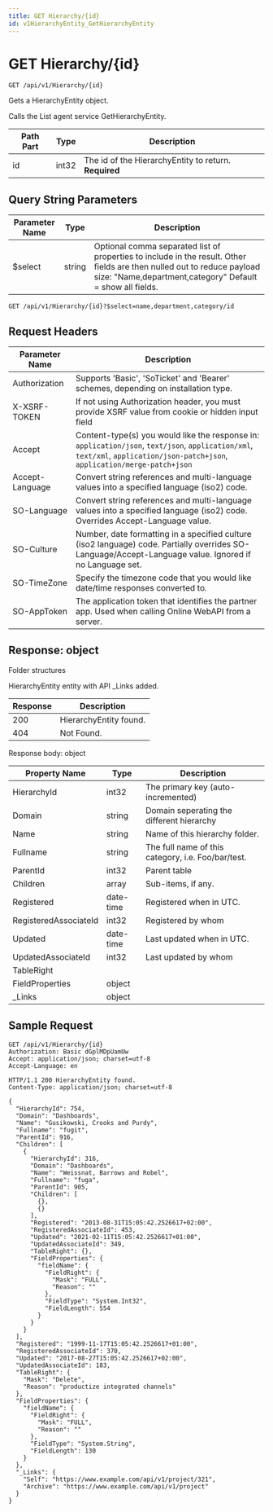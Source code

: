 ```yaml
---
title: GET Hierarchy/{id}
id: v1HierarchyEntity_GetHierarchyEntity
---
```


# GET Hierarchy/{id}

```http
GET /api/v1/Hierarchy/{id}
```

Gets a HierarchyEntity object.

Calls the List agent service GetHierarchyEntity.




| Path Part | Type | Description |
|-----------|------|-------------|
| id | int32 | The id of the HierarchyEntity to return. **Required** |


## Query String Parameters

| Parameter Name | Type |  Description |
|----------------|------|--------------|
| $select | string |  Optional comma separated list of properties to include in the result. Other fields are then nulled out to reduce payload size: "Name,department,category" Default = show all fields. |

```http
GET /api/v1/Hierarchy/{id}?$select=name,department,category/id
```


## Request Headers

| Parameter Name | Description |
|----------------|-------------|
| Authorization  | Supports 'Basic', 'SoTicket' and 'Bearer' schemes, depending on installation type. |
| X-XSRF-TOKEN   | If not using Authorization header, you must provide XSRF value from cookie or hidden input field |
| Accept         | Content-type(s) you would like the response in: `application/json`, `text/json`, `application/xml`, `text/xml`, `application/json-patch+json`, `application/merge-patch+json` |
| Accept-Language | Convert string references and multi-language values into a specified language (iso2) code. |
| SO-Language | Convert string references and multi-language values into a specified language (iso2) code. Overrides Accept-Language value. |
| SO-Culture | Number, date formatting in a specified culture (iso2 language) code. Partially overrides SO-Language/Accept-Language value. Ignored if no Language set. |
| SO-TimeZone | Specify the timezone code that you would like date/time responses converted to. |
| SO-AppToken | The application token that identifies the partner app. Used when calling Online WebAPI from a server. |


## Response: object

Folder structures



HierarchyEntity entity with API _Links added.

| Response | Description |
|----------------|-------------|
| 200 | HierarchyEntity found. |
| 404 | Not Found. |

Response body: object

| Property Name | Type |  Description |
|----------------|------|--------------|
| HierarchyId | int32 | The primary key (auto-incremented) |
| Domain | string | Domain seperating the different hierarchy |
| Name | string | Name of this hierarchy folder. |
| Fullname | string | The full name of this category, i.e. Foo/bar/test. |
| ParentId | int32 | Parent table |
| Children | array | Sub-items, if any. |
| Registered | date-time | Registered when  in UTC. |
| RegisteredAssociateId | int32 | Registered by whom |
| Updated | date-time | Last updated when  in UTC. |
| UpdatedAssociateId | int32 | Last updated by whom |
| TableRight |  |  |
| FieldProperties | object |  |
| _Links | object |  |

## Sample Request

```http!
GET /api/v1/Hierarchy/{id}
Authorization: Basic dGplMDpUamUw
Accept: application/json; charset=utf-8
Accept-Language: en
```

```http_
HTTP/1.1 200 HierarchyEntity found.
Content-Type: application/json; charset=utf-8

{
  "HierarchyId": 754,
  "Domain": "Dashboards",
  "Name": "Gusikowski, Crooks and Purdy",
  "Fullname": "fugit",
  "ParentId": 916,
  "Children": [
    {
      "HierarchyId": 316,
      "Domain": "Dashboards",
      "Name": "Weissnat, Barrows and Robel",
      "Fullname": "fuga",
      "ParentId": 905,
      "Children": [
        {},
        {}
      ],
      "Registered": "2013-08-31T15:05:42.2526617+02:00",
      "RegisteredAssociateId": 453,
      "Updated": "2021-02-11T15:05:42.2526617+01:00",
      "UpdatedAssociateId": 349,
      "TableRight": {},
      "FieldProperties": {
        "fieldName": {
          "FieldRight": {
            "Mask": "FULL",
            "Reason": ""
          },
          "FieldType": "System.Int32",
          "FieldLength": 554
        }
      }
    }
  ],
  "Registered": "1999-11-17T15:05:42.2526617+01:00",
  "RegisteredAssociateId": 370,
  "Updated": "2017-08-27T15:05:42.2526617+02:00",
  "UpdatedAssociateId": 183,
  "TableRight": {
    "Mask": "Delete",
    "Reason": "productize integrated channels"
  },
  "FieldProperties": {
    "fieldName": {
      "FieldRight": {
        "Mask": "FULL",
        "Reason": ""
      },
      "FieldType": "System.String",
      "FieldLength": 130
    }
  },
  "_Links": {
    "Self": "https://www.example.com/api/v1/project/321",
    "Archive": "https://www.example.com/api/v1/project"
  }
}
```